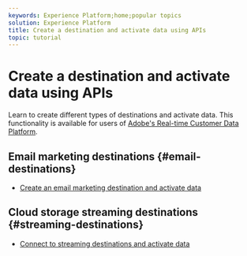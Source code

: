 ```yaml
---
keywords: Experience Platform;home;popular topics
solution: Experience Platform
title: Create a destination and activate data using APIs
topic: tutorial
---
```


# Create a destination and activate data using APIs

Learn to create different types of destinations and activate data. This functionality is available for users of [Adobe's Real-time Customer Data Platform](https://docs.adobe.com/content/help/en/experience-platform/rtcdp/overview.html).

## Email marketing destinations {#email-destinations}

* [Create an email marketing destination and activate data](/help/rtcdp/destinations/email-marketing-api.md)

## Cloud storage streaming destinations {#streaming-destinations}

* [Connect to streaming destinations and activate data](/help/rtcdp/destinations/streaming-destinations-api-tutorial.md)